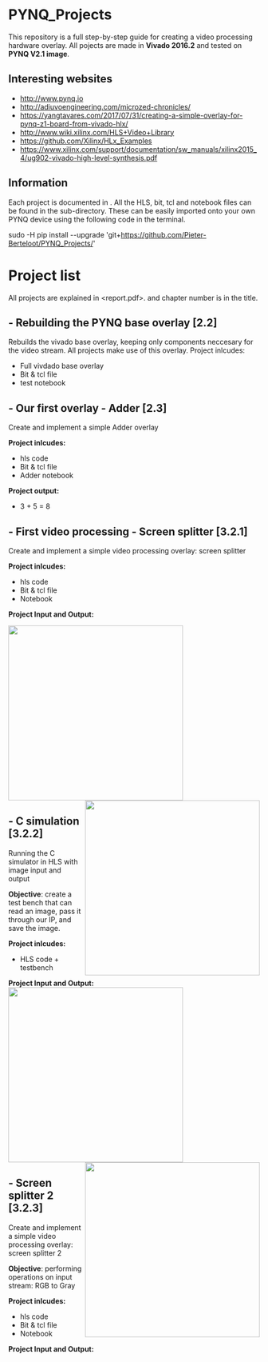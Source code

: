 # PYNQ_Projects

This repository is a full step-by-step guide for creating a video processing hardware overlay. All pojects are made in **Vivado 2016.2** and tested on **PYNQ V2.1 image**.

## Interesting websites
- http://www.pynq.io
- http://adiuvoengineering.com/microzed-chronicles/
- https://yangtavares.com/2017/07/31/creating-a-simple-overlay-for-pynq-z1-board-from-vivado-hlx/
- http://www.wiki.xilinx.com/HLS+Video+Library
- https://github.com/Xilinx/HLx_Examples
- https://www.xilinx.com/support/documentation/sw_manuals/xilinx2015_4/ug902-vivado-high-level-synthesis.pdf

## Information
Each project is documented in <een pdf met report hier>. All the HLS, bit, tcl and notebook files can be found in the sub-directory.
These can be easily imported onto your own PYNQ device using the following code in the terminal.

sudo -H pip install --upgrade 'git+https://github.com/Pieter-Berteloot/PYNQ_Projects/<project>'

# Project list
All projects are explained in <report.pdf>. and chapter number is in the title. 


## - Rebuilding the PYNQ base overlay [2.2]
Rebuilds the vivado base overlay, keeping only components neccesary for the video stream. All projects make use of this overlay.
Project inlcudes:
- Full vivdado base overlay
- Bit & tcl file
- test notebook


## - Our first overlay - Adder [2.3]
Create and implement a simple Adder overlay

**Project inlcudes:**
- hls code
- Bit & tcl file
- Adder notebook

**Project output:**
- 3 + 5 = 8

## - First video processing - Screen splitter [3.2.1]
Create and implement a simple video processing overlay: screen splitter

**Project inlcudes:**
- hls code
- Bit & tcl file
- Notebook

**Project Input and Output:**

<img src="https://raw.githubusercontent.com/Pieter-Berteloot/PYNQ_Projects/master/Video%20Processing/Split/Images/test_1080p_input.bmp" width="350">  <img src="https://raw.githubusercontent.com/Pieter-Berteloot/PYNQ_Projects/master/Video%20Processing/Split/Images/test_1080p_output.bmp" width="350" align="right">

## - C simulation [3.2.2]
Running the C simulator in HLS with image input and output

**Objective**: create a test bench that can read an image, pass it through our IP, and save the image.

**Project inlcudes:**
- HLS code + testbench

**Project Input and Output:**
<img src="https://github.com/Pieter-Berteloot/PYNQ_Projects/blob/master/Video%20Processing/C%20simulation/Images/test_1080p.bmp" width="350">  <img src="https://github.com/Pieter-Berteloot/PYNQ_Projects/blob/master/Video%20Processing/C%20simulation/Images/test_output_1080p.bmp" width="350" align="right">


## - Screen splitter 2 [3.2.3]
Create and implement a simple video processing overlay: screen splitter 2

**Objective**: performing operations on input stream: RGB to Gray

**Project inlcudes:**
- hls code
- Bit & tcl file
- Notebook

**Project Input and Output:**

